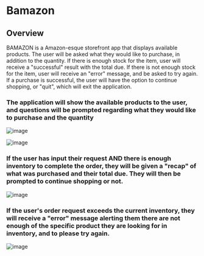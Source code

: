 # Bamazon
## Overview
BAMAZON is a Amazon-esque storefront app that displays available products. The user will be asked what they would like to purchase, in addition to the quantity. If there is enough stock for the item, user will receive a "successful" result with the total due. If there is not enough stock for the item, user will receive an "error" message, and be asked to try again. If a purchase is successful, the user will have the option to continue shopping, or "quit", which will exit the application.

### The application will show the available products to the user, and questions will be prompted regarding what they would like to purchase and the quantity

![image](https://user-images.githubusercontent.com/34128946/51081933-e0f28480-16c1-11e9-9e3e-83b16925d99f.png)

![image](https://user-images.githubusercontent.com/34128946/51081972-a89f7600-16c2-11e9-902f-f15aa52d45ff.png)

### If the user has input their request AND there is enough inventory to complete the order, they will be given a "recap" of what was purchased and their total due. They will then be prompted to continue shopping or not.

![image](https://user-images.githubusercontent.com/34128946/51082001-2cf1f900-16c3-11e9-9d31-b2517f25a2c3.png)

### If the user's order request exceeds the current inventory, they will receive a "error" message alerting them there are not enough of the specific product they are looking for in inventory, and to please try again.

![image](https://user-images.githubusercontent.com/34128946/51082022-b1dd1280-16c3-11e9-82cc-480330108ffb.png)
